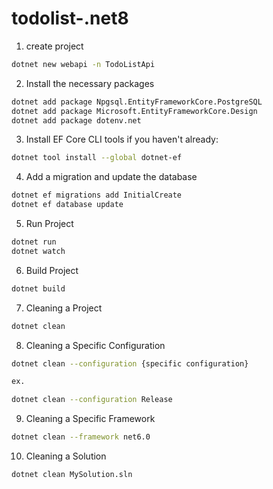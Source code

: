 # todolist-.net8

1. create project
```bash
dotnet new webapi -n TodoListApi
```
2. Install the necessary packages
```bash
dotnet add package Npgsql.EntityFrameworkCore.PostgreSQL
dotnet add package Microsoft.EntityFrameworkCore.Design
dotnet add package dotenv.net
```

3. Install EF Core CLI tools if you haven't already:
```bash
dotnet tool install --global dotnet-ef
```

4. Add a migration and update the database
```bash
dotnet ef migrations add InitialCreate
dotnet ef database update
```

5. Run Project
```bash
dotnet run
dotnet watch
```

6. Build Project
```bash
dotnet build
```

7. Cleaning a Project

```bash
dotnet clean
```

8. Cleaning a Specific Configuration

```bash
dotnet clean --configuration {specific configuration}

ex.

dotnet clean --configuration Release
```

9. Cleaning a Specific Framework

```bash
dotnet clean --framework net6.0
```

10. Cleaning a Solution

```bash
dotnet clean MySolution.sln
```